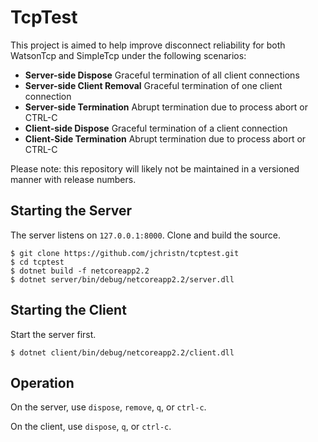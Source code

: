 # TcpTest

This project is aimed to help improve disconnect reliability for both WatsonTcp and SimpleTcp under the following scenarios:

- **Server-side Dispose** Graceful termination of all client connections
- **Server-side Client Removal** Graceful termination of one client connection
- **Server-side Termination** Abrupt termination due to process abort or CTRL-C
- **Client-side Dispose** Graceful termination of a client connection
- **Client-Side Termination** Abrupt termination due to process abort or CTRL-C

Please note: this repository will likely not be maintained in a versioned manner with release numbers.

## Starting the Server

The server listens on ```127.0.0.1:8000```.  Clone and build the source.
```
$ git clone https://github.com/jchristn/tcptest.git
$ cd tcptest
$ dotnet build -f netcoreapp2.2
$ dotnet server/bin/debug/netcoreapp2.2/server.dll
```

## Starting the Client

Start the server first.  
```
$ dotnet client/bin/debug/netcoreapp2.2/client.dll
```

## Operation

On the server, use ```dispose```, ```remove```, ```q```, or ```ctrl-c```.

On the client, use ```dispose```, ```q```, or ```ctrl-c```. 
